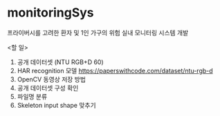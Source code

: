 # monitoringSys
프라이버시를 고려한 환자 및 1인 가구의 위험 실내 모니터링 시스템 개발


<할 일>
1. 공개 데이터셋 (NTU RGB+D 60)
2. HAR recognition 모델 https://paperswithcode.com/dataset/ntu-rgb-d
3. OpenCV 동영상 저장 방법 
4. 공개 데이터셋 구성  확인
5. 파일명 분류 
6. Skeleton input shape 맞추기
